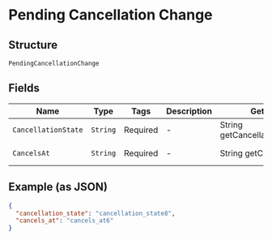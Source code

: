 
# Pending Cancellation Change

## Structure

`PendingCancellationChange`

## Fields

| Name | Type | Tags | Description | Getter | Setter |
|  --- | --- | --- | --- | --- | --- |
| `CancellationState` | `String` | Required | - | String getCancellationState() | setCancellationState(String cancellationState) |
| `CancelsAt` | `String` | Required | - | String getCancelsAt() | setCancelsAt(String cancelsAt) |

## Example (as JSON)

```json
{
  "cancellation_state": "cancellation_state8",
  "cancels_at": "cancels_at6"
}
```

